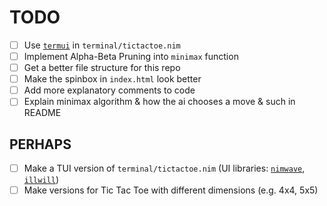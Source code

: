 # TODO

* [ ] Use [`termui`](https://github.com/jjv360/nim-termui) in `terminal/tictactoe.nim`
* [ ] Implement Alpha-Beta Pruning into `minimax` function
* [ ] Get a better file structure for this repo
* [ ] Make the spinbox in `index.html` look better
* [ ] Add more explanatory comments to code
* [ ] Explain minimax algorithm & how the ai chooses a move & such in README

## PERHAPS

* [ ] Make a TUI version of `terminal/tictactoe.nim` (UI libraries: [`nimwave`](https://github.com/ansiwave/nimwave), [`illwill`](https://github.com/johnnovak/illwill))
* [ ] Make versions for Tic Tac Toe with different dimensions (e.g. 4x4, 5x5)

